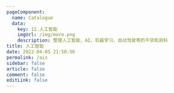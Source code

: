 ```yaml
---
pageComponent: 
  name: Catalogue
  data: 
    key: 12.人工智能
    imgUrl: /img/more.png
    description: 整理人工智能、AI、机器学习、自动驾驶等的干货和资料
title: 人工智能
date: 2022-04-05 21:50:56
permalink: /ais
sidebar: false
article: false
comment: false
editLink: false
---
```

